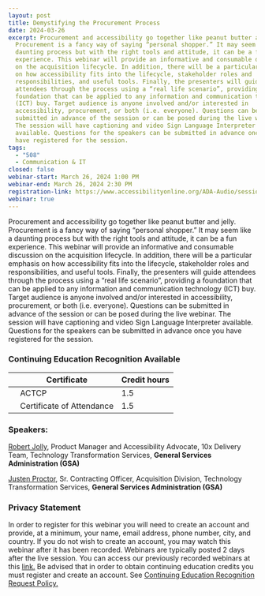 ```yaml
---
layout: post
title: Demystifying the Procurement Process
date: 2024-03-26
excerpt: Procurement and accessibility go together like peanut butter and jelly.
  Procurement is a fancy way of saying “personal shopper.” It may seem like a
  daunting process but with the right tools and attitude, it can be a fun
  experience. This webinar will provide an informative and consumable discussion
  on the acquisition lifecycle. In addition, there will be a particular emphasis
  on how accessibility fits into the lifecycle, stakeholder roles and
  responsibilities, and useful tools. Finally, the presenters will guide
  attendees through the process using a “real life scenario”, providing a
  foundation that can be applied to any information and communication technology
  (ICT) buy. Target audience is anyone involved and/or interested in
  accessibility, procurement, or both (i.e. everyone). Questions can be
  submitted in advance of the session or can be posed during the live webinar.
  The session will have captioning and video Sign Language Interpreter
  available. Questions for the speakers can be submitted in advance once you
  have registered for the session.
tags:
  - "508"
  - Communication & IT
closed: false
webinar-start: March 26, 2024 1:00 PM
webinar-end: March 26, 2024 2:30 PM
registration-link: https://www.accessibilityonline.org/ADA-Audio/session/?id=111104
webinar: true
---
```

Procurement and accessibility go together like peanut butter and jelly. Procurement is a fancy way of saying “personal shopper.” It may seem like a daunting process but with the right tools and attitude, it can be a fun experience. This webinar will provide an informative and consumable discussion on the acquisition lifecycle. In addition, there will be a particular emphasis on how accessibility fits into the lifecycle, stakeholder roles and responsibilities, and useful tools. Finally, the presenters will guide attendees through the process using a “real life scenario”, providing a foundation that can be applied to any information and communication technology (ICT) buy. Target audience is anyone involved and/or interested in accessibility, procurement, or both (i.e. everyone). Questions can be submitted in advance of the session or can be posed during the live webinar. The session will have captioning and video Sign Language Interpreter available. Questions for the speakers can be submitted in advance once you have registered for the session.

### Continuing Education Recognition Available

|     | **Certificate**           | **Credit hours** |
| --- | ------------------------- | ---------------- |
|     | ACTCP                     | 1.5              |
|     | Certificate of Attendance | 1.5              |

### Speakers:

[Robert Jolly](https://www.accessibilityonline.org/speakers/speaker.aspx?id=11045&ret=Demystifying%20the%20Procurement%20Process), Product Manager and Accessibility Advocate, 10x Delivery Team, Technology Transformation Services, **General Services Administration (GSA)**

[Justen Proctor](https://www.accessibilityonline.org/speakers/speaker.aspx?id=11044&ret=Demystifying%20the%20Procurement%20Process), Sr. Contracting Officer, Acquisition Division, Technology Transformation Services, **General Services Administration (GSA)**

### Privacy Statement

In order to register for this webinar you will need to create an account and provide, at a minimum, your name, email address, phone number, city, and country. If you do not wish to create an account, you may watch this webinar after it has been recorded. Webinars are typically posted 2 days after the live session. You can access our previously recorded webinars at this [link.](https://www.accessibilityonline.org/ADA-Audio/archives/) Be advised that in order to obtain continuing education credits you must register and create an account. See [Continuing Education Recognition Request Policy.](https://www.accessibilityonline.org/continuing-education/CEUDetails.aspx)